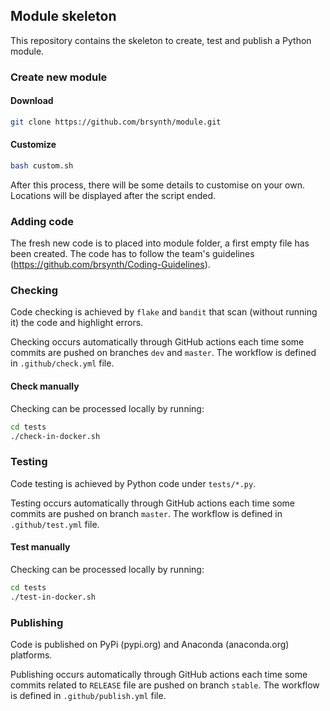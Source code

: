 ## Module skeleton

This repository contains the skeleton to create, test and publish a Python module.

### Create new module

#### Download
```sh
git clone https://github.com/brsynth/module.git
```

#### Customize
```sh
bash custom.sh
```
After this process, there will be some details to customise on your own. Locations will be displayed after the script ended.

### Adding code
The fresh new code is to placed into module folder, a first empty file has been created. The code has to follow the team's guidelines (https://github.com/brsynth/Coding-Guidelines).

### Checking
Code checking is achieved by `flake` and `bandit` that scan (without running it) the code and highlight errors.

Checking occurs automatically through GitHub actions each time some commits are pushed on branches `dev` and `master`. The workflow is defined in `.github/check.yml` file.

#### Check manually
Checking can be processed locally by running:
```sh
cd tests
./check-in-docker.sh
```

### Testing
Code testing is achieved by Python code under `tests/*.py`.

Testing occurs automatically through GitHub actions each time some commits are pushed on branch `master`. The workflow is defined in `.github/test.yml` file.

#### Test manually
Checking can be processed locally by running:
```sh
cd tests
./test-in-docker.sh
```

### Publishing
Code is published on PyPi (pypi.org) and Anaconda (anaconda.org) platforms.

Publishing occurs automatically through GitHub actions each time some commits related to `RELEASE` file are pushed on branch `stable`. The workflow is defined in `.github/publish.yml` file.
